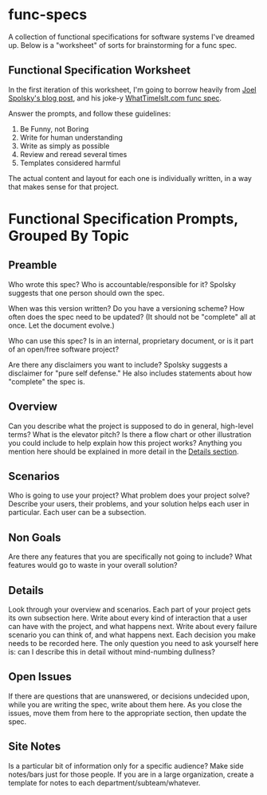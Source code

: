 # func-specs
A collection of functional specifications for software systems I've dreamed up.
Below is a "worksheet" of sorts for brainstorming for a func spec.

## Functional Specification Worksheet

In the first iteration of this worksheet, I'm going to borrow heavily from
[Joel Spolsky's blog
post](http://www.joelonsoftware.com/articles/fog0000000035.html), and his
joke-y [WhatTimeIsIt.com func
spec](http://www.joelonsoftware.com/articles/WhatTimeIsIt.html).

Answer the prompts, and follow these guidelines:

1. Be Funny, not Boring
2. Write for human understanding
3. Write as simply as possible
4. Review and reread several times
5. Templates considered harmful

The actual content and layout for each one is individually written, in a way that makes sense for that project.

# Functional Specification Prompts, Grouped By Topic

## Preamble

Who wrote this spec? Who is accountable/responsible for it? Spolsky suggests
that one person should own the spec.

When was this version written? Do you have a versioning scheme? How often does
the spec need to be updated? (It should not be "complete" all at once. Let the
document evolve.)

Who can use this spec? Is in an internal, proprietary document, or is it part
of an open/free software project?

Are there any disclaimers you want to include? Spolsky suggests a disclaimer
for "pure self defense." He also includes statements about how "complete" the
spec is.

## Overview

Can you describe what the project is supposed to do in general, high-level
terms? What is the elevator pitch? Is there a flow chart or other illustration
you could include to help explain how this project works? Anything you mention
here should be explained in more detail in the [Details section](#details).

## Scenarios

Who is going to use your project? What problem does your project solve?
Describe your users, their problems, and your solution helps each user in
particular. Each user can be a subsection.

## Non Goals

Are there any features that you are specifically not going to include? What
features would go to waste in your overall solution?

## Details

Look through your overview and scenarios. Each part of your project gets its
own subsection here. Write about every kind of interaction that a user can have
with the project, and what happens next. Write about every failure scenario you
can think of, and what happens next. Each decision you make needs to be
recorded here. The only question you need to ask yourself here is: can I
describe this in detail without mind-numbing dullness?

## Open Issues

If there are questions that are unanswered, or decisions undecided upon, while
you are writing the spec, write about them here. As you close the issues, move
them from here to the appropriate section, then update the spec.

## Site Notes

Is a particular bit of information only for a specific audience? Make side
notes/bars just for those people. If you are in a large organization, create a
template for notes to each department/subteam/whatever.
